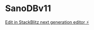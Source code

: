 # SanoDBv11

[Edit in StackBlitz next generation editor ⚡️](https://stackblitz.com/~/github.com/scoshields/SanoDBv11)